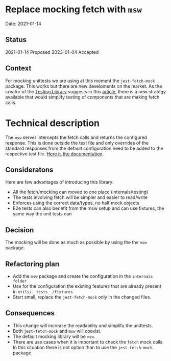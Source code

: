 # Replace mocking fetch with `msw`

Date: 2021-01-14

## Status

2021-01-14 Proposed
2023-01-04 Accepted

## Context

For mocking unittests we are using at this moment the `jest-fetch-mock` package. This works but there are new develoments on the market. As the creator of the [Testing Library](https://testing-library.com/) suggests in this [article](https://kentcdodds.com/blog/stop-mocking-fetch), there is a new strategy available that would simplify testing of components that are making fetch calls.

# Technical description

The `msw` server intercepts the fetch calls and returns the configured response. This is done outside the test file and only overrides of the standard responses from the default configuration need to be added to the respective test file. [Here is the documentation](https://github.com/mswjs/msw).

## Consideratons

Here are few advantages of introducing this library:

- All the fetch/mocking can moved to one place (internals/testing)
- The tests involving fetch will be simpler and easier to read/write
- Enforces using the correct data/types, no half mock objects
- E2e tests can also benefit from the msw setup and can use fixtures, the same way the unit tests can

## Decision

The mocking will be done as much as possible by using the the `msw` package.

## Refactoring plan

- Add the `msw` package and create the configuration in the `internals folder`
- Use for the configuration the existing features that are already present in `utils/__tests__/fixtures`
- Start small, replace the `jest-fetch-mock` only in the changed files.

## Consequences

- This change will increase the readability and simplify the unittests.
- Both `jest-fetch-mock` and `msw` will coexist.
- The default mocking library will be `msw`.
- There are use cases when it is important to check the `fetch` mock calls. In this situation there is not option than to use the `jest-fetch-mock` package.
